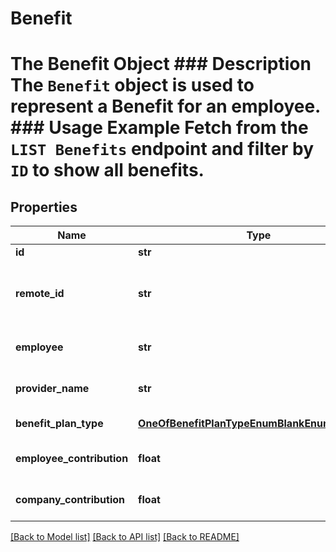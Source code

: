 # Benefit

# The Benefit Object ### Description The `Benefit` object is used to represent a Benefit for an employee.  ### Usage Example Fetch from the `LIST Benefits` endpoint and filter by `ID` to show all benefits.
## Properties
Name | Type | Description | Notes
------------ | ------------- | ------------- | -------------
**id** | **str** |  | [readonly] 
**remote_id** | **str** | The third-party API ID of the matching object. | [optional] 
**employee** | **str** | The employee on the plan. | [optional] 
**provider_name** | **str** | The name of the benefit provider. | [optional] 
**benefit_plan_type** | [**OneOfBenefitPlanTypeEnumBlankEnumNullEnum**](OneOfBenefitPlanTypeEnumBlankEnumNullEnum.md) | The type of benefit plan | [optional] 
**employee_contribution** | **float** | The employee&#39;s contribution. | [optional] 
**company_contribution** | **float** | The company&#39;s contribution. | [optional] 

[[Back to Model list]](../README.md#documentation-for-models) [[Back to API list]](../README.md#documentation-for-api-endpoints) [[Back to README]](../README.md)


